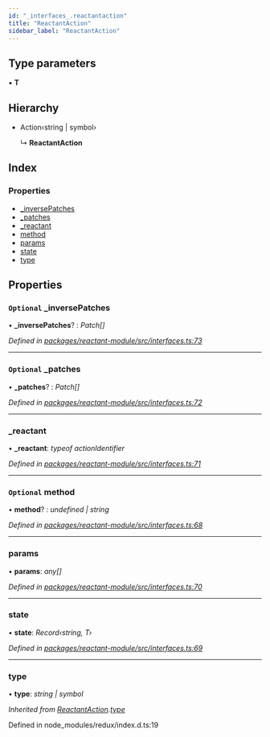 ```yaml
---
id: "_interfaces_.reactantaction"
title: "ReactantAction"
sidebar_label: "ReactantAction"
---
```


## Type parameters

▪ **T**

## Hierarchy

* Action‹string | symbol›

  ↳ **ReactantAction**

## Index

### Properties

* [_inversePatches](_interfaces_.reactantaction.md#optional-_inversepatches)
* [_patches](_interfaces_.reactantaction.md#optional-_patches)
* [_reactant](_interfaces_.reactantaction.md#_reactant)
* [method](_interfaces_.reactantaction.md#optional-method)
* [params](_interfaces_.reactantaction.md#params)
* [state](_interfaces_.reactantaction.md#state)
* [type](_interfaces_.reactantaction.md#type)

## Properties

### `Optional` _inversePatches

• **_inversePatches**? : *Patch[]*

*Defined in [packages/reactant-module/src/interfaces.ts:73](https://github.com/unadlib/reactant/blob/5e7c46f4/packages/reactant-module/src/interfaces.ts#L73)*

___

### `Optional` _patches

• **_patches**? : *Patch[]*

*Defined in [packages/reactant-module/src/interfaces.ts:72](https://github.com/unadlib/reactant/blob/5e7c46f4/packages/reactant-module/src/interfaces.ts#L72)*

___

###  _reactant

• **_reactant**: *typeof actionIdentifier*

*Defined in [packages/reactant-module/src/interfaces.ts:71](https://github.com/unadlib/reactant/blob/5e7c46f4/packages/reactant-module/src/interfaces.ts#L71)*

___

### `Optional` method

• **method**? : *undefined | string*

*Defined in [packages/reactant-module/src/interfaces.ts:68](https://github.com/unadlib/reactant/blob/5e7c46f4/packages/reactant-module/src/interfaces.ts#L68)*

___

###  params

• **params**: *any[]*

*Defined in [packages/reactant-module/src/interfaces.ts:70](https://github.com/unadlib/reactant/blob/5e7c46f4/packages/reactant-module/src/interfaces.ts#L70)*

___

###  state

• **state**: *Record‹string, T›*

*Defined in [packages/reactant-module/src/interfaces.ts:69](https://github.com/unadlib/reactant/blob/5e7c46f4/packages/reactant-module/src/interfaces.ts#L69)*

___

###  type

• **type**: *string | symbol*

*Inherited from [ReactantAction](_interfaces_.reactantaction.md).[type](_interfaces_.reactantaction.md#type)*

Defined in node_modules/redux/index.d.ts:19
